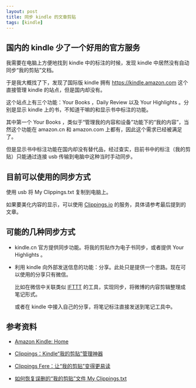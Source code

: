 ```yaml
---
layout: post
title: 同步 kindle 的文章剪贴
tags: [kindle]
---
```


## 国内的 kindle 少了一个好用的官方服务

我需要在电脑上方便地找到 kindle 中的标注的时候，发现 kindle 中居然没有自动同步“我的剪贴”文档。

于是我大概找了下，发现了国际版 kindle 拥有 https://kindle.amazon.com 这个直接管理 kindle 的站点，但是国内却没有。

这个站点上有三个功能：Your Books ，Daily Review 以及 Your Highlights 。分别是显示 kindle 上的书，不知道干嘛的和显示书中标注的功能。

其中第一个 Your Books ，类似于“管理我的内容和设备”功能下的“我的内容”，当然这个功能在 amazon.cn 和 amazon.com 上都有，因此这个需求已经被满足了。

但是显示书中标注功能在国内却没有替代品，经过查实，目前书中的标注（我的剪贴）只能通过连接 usb 传输到电脑中这种当时手动同步。

## 目前可以使用的同步方式

使用 usb 将 My Clippings.txt 复制到电脑上。

如果要美化内容的显示，可以使用 [Clippings.io](https://www.clippings.io/) 的服务，具体请参考最后提到的文章。

## 可能的几种同步方式

- kindle.cn 官方提供同步功能。将我的剪贴作为电子书同步，或者提供 Your Highlights 。

- 利用 kindle 向外部发送信息的功能：分享。此处只是提供一个思路。现在可以使用的分享只有微信。

    比如在微信中关联类似 [IFTTT](https://ifttt.com) 的工具，实现同步，将微博的内容剪辑整理成笔记形式。
    
    或者在 kindle 中接入自己的分享，将笔记标注直接发送到笔记工具中。

## 参考资料

- [Amazon Kindle: Home](https://kindle.amazon.com/)

- [Clippings：Kindle“我的剪贴”管理神器](http://kindlefere.com/post/20.html)

- [Clippings Fere：让“我的剪贴”变得更易读](http://kindlefere.com/post/110.html)

- [如何恢复误删的“我的剪贴”文件 My Clippings.txt](http://kindlefere.com/post/199.html)
